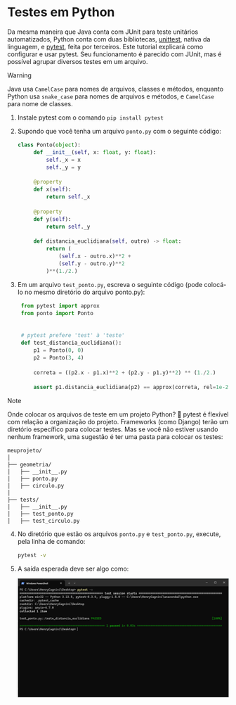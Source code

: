 # Testes em Python

Da mesma maneira que Java conta com JUnit para teste unitários automatizados, Python conta com duas bibliotecas, 
[unittest](https://docs.python.org/pt-br/3.13/library/unittest.html), nativa da linguagem, e 
[pytest](https://docs.pytest.org/en/stable), feita por terceiros. Este tutorial explicará como configurar e usar pytest. 
Seu funcionamento é parecido com JUnit, mas é possível agrupar diversos testes em um arquivo.

> [!WARNING]
> Java usa `CamelCase` para nomes de arquivos, classes e métodos, enquanto Python usa `snake_case` para nomes de
> arquivos e métodos, e `CamelCase` para nome de classes.

1. Instale pytest com o comando `pip install pytest`
2. Supondo que você tenha um arquivo `ponto.py` com o seguinte código:

   ```python
   class Ponto(object):
        def __init__(self, x: float, y: float):
            self._x = x
            self._y = y

        @property 
        def x(self):
            return self._x

        @property
        def y(self):
            return self._y

        def distancia_euclidiana(self, outro) -> float:
            return (
                (self.x - outro.x)**2 + 
                (self.y - outro.y)**2
            )**(1./2.)
   ```

3. Em um arquivo `test_ponto.py`, escreva o seguinte código (pode colocá-lo no mesmo diretório do arquivo ponto.py):

   ```python
    from pytest import approx
    from ponto import Ponto


    # pytest prefere 'test' à 'teste' 
    def test_distancia_euclidiana():
        p1 = Ponto(0, 0)
        p2 = Ponto(3, 4)

        correta = ((p2.x - p1.x)**2 + (p2.y - p1.y)**2) ** (1./2.)

        assert p1.distancia_euclidiana(p2) == approx(correta, rel=1e-2)
   ```

> [!NOTE]
> Onde colocar os arquivos de teste em um projeto Python? 🤔
> pytest é flexível com relação a organização do projeto. Frameworks (como Django) terão um diretório específico para colocar
> testes. Mas se você não estiver usando nenhum framework, uma sugestão é ter uma pasta para colocar os testes:
> ```
> meuprojeto/
> │
> ├── geometria/
> │   ├── __init__.py
> │   ├── ponto.py
> │   ├── circulo.py
> │
> ├── tests/
> │   ├── __init__.py 
> │   ├── test_ponto.py
> │   ├── test_circulo.py
> ```

4. No diretório que estão os arquivos `ponto.py` e `test_ponto.py`, execute, pela linha de comando:
   ```bash
   pytest -v
   ```

5. A saída esperada deve ser algo como:

   ![pytest.png](imagens/pytest.png)